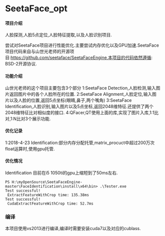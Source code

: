 # SeetaFace_opt

#### 项目介绍
人脸探测,人脸5点定位,人脸特征提取,以及人脸识别项目.

尝试对SeetaFace项目进行性能优化.主要尝试内存优化以及GPU加速.SeetaFace项目代码来自与山世光老师的开源项目:https://github.com/seetaface/SeetaFaceEngine,本项目的代码依然遵循: BSD-2开源协议.


#### 功能介绍
山世光老师的这个项目主要包含3个部分
1:SeetaFace Detection,人脸检测,输入图片返回图片中的各个人脸所在的位置.
2:SeetaFace Alignment,人脸定位,输入图片以及人脸的位置,返回5点坐标(眼睛,鼻子,两个嘴角)
3:SeetaFace Identification,人脸识别,输入图片以及5点坐标,返回2048维特征.还提供了两个2048维特征比对相似度的接口.
4:QFacer,QT使用上面的库,实现了图片入库,1:1比对,1:N比对3个展示功能.



#### 优化记录
1:2018-4-23
Identification:部分内存分配托管,matrix_procuct中超过200万次float运算时,使用gpu托管.

#### 优化情况
Identification 目前在i5 1050ti的gpu上缩短到了50ms左右.

```
PS H:\myOpenSource\SeetaFaceEngine-master\FaceIdentification\install\x64\bin> .\Tester.exe
Test successful!
 ExtractFeatureWithCrop time: 135.38ms
Test successful!
 CudaExtractFeatureWithCrop time: 52.7ms
```


### 编译
本项目使用vs2013进行编译,编译时需要安装cuda7以及对应的cublass.

